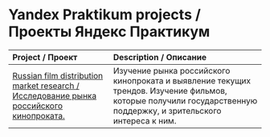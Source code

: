 # Yandex Praktikum projects / Проекты Яндекс Практикум
| Project / Проект | Description / Описание |
| :- | :- |
| [Russian film distribution market research / Исследование рынка российского кинопроката.](https://github.com/mrBrain101/Yandex_Praktikum_2023/blob/468ee601de11a75b10659e26f2ace5f5e8c5dcb1/Ya_Practicum_MK_movie_research_distr.ipynb)| Изучение рынка российского кинопроката и выявление текущих трендов. Изучение фильмов, которые получили государственную поддержку, и зрительского интереса к ним. | 

